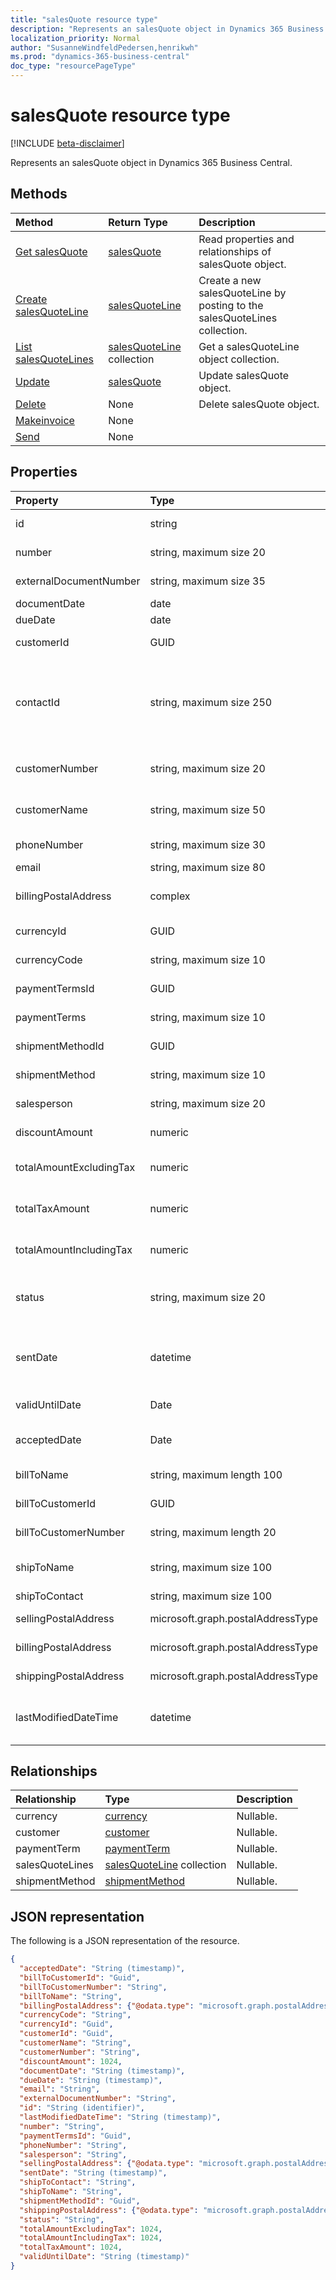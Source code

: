 ```yaml
---
title: "salesQuote resource type"
description: "Represents an salesQuote object in Dynamics 365 Business Central."
localization_priority: Normal
author: "SusanneWindfeldPedersen,henrikwh"
ms.prod: "dynamics-365-business-central"
doc_type: "resourcePageType"
---
```


# salesQuote resource type

[!INCLUDE [beta-disclaimer](../../includes/beta-disclaimer.md)]

Represents an salesQuote object in Dynamics 365 Business Central.

## Methods

| Method       | Return Type | Description |
|:-------------|:------------|:------------|
| [Get salesQuote](../api/dynamics-salesquote-get.md) | [salesQuote](dynamics-salesquote.md) | Read properties and relationships of salesQuote object. |
| [Create salesQuoteLine](../api/dynamics-salesquote-post-salesquotelines.md) | [salesQuoteLine](dynamics-salesquoteline.md) | Create a new salesQuoteLine by posting to the salesQuoteLines collection. |
| [List salesQuoteLines](../api/dynamics-salesquote-list-salesquotelines.md) | [salesQuoteLine](dynamics-salesquoteline.md) collection | Get a salesQuoteLine object collection. |
| [Update](../api/dynamics-salesquote-update.md) | [salesQuote](dynamics-salesquote.md) | Update salesQuote object. |
| [Delete](../api/dynamics-salesquote-delete.md) | None | Delete salesQuote object. |
|[Makeinvoice](../api/dynamics-salesquote-makeinvoice.md)|None||
|[Send](../api/dynamics-salesquote-send.md)|None||

## Properties

| Property     | Type        | Description |
|:-------------|:------------|:------------|
|id|string|The quote ID. Read-Only.|
|number|string, maximum size 20|The quote number. Read-Only.|
|externalDocumentNumber|string, maximum size 35|The external document number.|
|documentDate|date|The quote date|
|dueDate|date|The quote due date|
|customerId|GUID|The id of the quote customer.|
|contactId|string, maximum size 250|The exchange contact id for the given customer. If a customer id is not specified, we will use the contact id to find it.|
|customerNumber|string, maximum size 20|The customer number for the quote.|
|customerName|string, maximum size 50|The full name of the customer. Read-Only.|
|phoneNumber | string, maximum size 30|  Phone number for customer|
|email |string, maximum size 80 | Email for customer|
|billingPostalAddress|complex|The billing postal address for the quote.|  
|currencyId|GUID|The id of the quote currency.|
|currencyCode|string, maximum size 10|The currency code for the quote.|
|paymentTermsId|GUID|The id of the quote payment term.|
|paymentTerms|string, maximum size 10|The payment terms of the quote.|
|shipmentMethodId|GUID|The id of the quote shipment method.|
|shipmentMethod|string, maximum size 10|The payment terms of the quote.|
|salesperson|string, maximum size 20|The salesperson code for the quote.|
|discountAmount|numeric|The quote discount amount|
|totalAmountExcludingTax|numeric|The total amount excluding tax. Read-Only.|
|totalTaxAmount|numeric|The total tax amount for the quote. Read-Only.|
|totalAmountIncludingTax|numeric|The total amount for the quote, including tax. Read-Only.|
|status|string, maximum size 20|The quote status. Status can be: Draft,Sent,Accepted. Read-Only.|
|sentDate|datetime|The the date and time the quote was sent our to the customer. Read-Only.|
|validUntilDate|Date|The date a quote is valid until.|
|acceptedDate|Date|The date a quote is accepted. Read-Only.|
|billToName             |string, maximum length 100   |The name of the customer to bill.|
|billToCustomerId       |GUID   |Id of the customer to bill|
|billToCustomerNumber   |string, maximum length 20   |Number of the customer to bill.|
|shipToName   |string, maximum size 100   |Name of the customer in ship to address.|
|shipToContact   |string, maximum size 100   |Ship to contact|
|sellingPostalAddress|microsoft.graph.postalAddressType| Selling postal address|
|billingPostalAddress|microsoft.graph.postalAddressType| Billing postal address|
|shippingPostalAddress|microsoft.graph.postalAddressType| Shipping postal adress|
|lastModifiedDateTime|datetime|The last datetime the sales quote was modified. Read-Only.|

## Relationships

| Relationship | Type        | Description |
|:-------------|:------------|:------------|
|currency|[currency](dynamics-currency.md)| Nullable.|
|customer|[customer](dynamics-customer.md)| Nullable.|
|paymentTerm|[paymentTerm](dynamics-paymentterm.md)| Nullable.|
|salesQuoteLines|[salesQuoteLine](dynamics-salesquoteline.md) collection| Nullable.|
|shipmentMethod|[shipmentMethod](dynamics-shipmentmethod.md)| Nullable.|

## JSON representation

The following is a JSON representation of the resource.

<!-- {
  "blockType": "resource",
  "optionalProperties": [

  ],
  "@odata.type": "microsoft.graph.salesQuote",
  "baseType": "",
  "keyProperty": "id"
}-->

```json
{
  "acceptedDate": "String (timestamp)",
  "billToCustomerId": "Guid",
  "billToCustomerNumber": "String",
  "billToName": "String",
  "billingPostalAddress": {"@odata.type": "microsoft.graph.postalAddressType"},
  "currencyCode": "String",
  "currencyId": "Guid",
  "customerId": "Guid",
  "customerName": "String",
  "customerNumber": "String",
  "discountAmount": 1024,
  "documentDate": "String (timestamp)",
  "dueDate": "String (timestamp)",
  "email": "String",
  "externalDocumentNumber": "String",
  "id": "String (identifier)",
  "lastModifiedDateTime": "String (timestamp)",
  "number": "String",
  "paymentTermsId": "Guid",
  "phoneNumber": "String",
  "salesperson": "String",
  "sellingPostalAddress": {"@odata.type": "microsoft.graph.postalAddressType"},
  "sentDate": "String (timestamp)",
  "shipToContact": "String",
  "shipToName": "String",
  "shipmentMethodId": "Guid",
  "shippingPostalAddress": {"@odata.type": "microsoft.graph.postalAddressType"},
  "status": "String",
  "totalAmountExcludingTax": 1024,
  "totalAmountIncludingTax": 1024,
  "totalTaxAmount": 1024,
  "validUntilDate": "String (timestamp)"
}
```

<!-- uuid: 16cd6b66-4b1a-43a1-adaf-3a886856ed98
2019-02-04 14:57:30 UTC -->
<!-- {
  "type": "#page.annotation",
  "description": "salesQuote resource",
  "keywords": "",
  "section": "documentation",
  "tocPath": ""
}-->